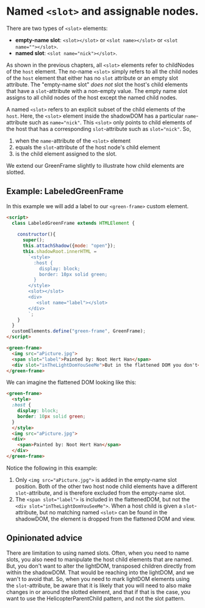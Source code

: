 # Named `<slot>` and assignable nodes.

There are two types of `<slot>` elements: 
* **empty-name slot**: `<slot></slot>` or `<slot name></slot>` or `<slot name=""></slot>`.
* **named slot**: `<slot name="nick"></slot>`.

As shown in the previous chapters, 
all `<slot>` elements refer to childNodes of the `host` element.
The no-name `<slot>` simply refers to all the child nodes of the `host` element
that either has no `slot` attribute or an empty slot attribute.
The "empty-name slot" *does not* slot the host's child elements that have a `slot`-attribute
with a non-empty value. The empty name slot assigns to all child nodes of the host 
except the named child nodes.

A named `<slot>` refers to an explicit subset of the child elements of the `host`.
Here, the `<slot>` element inside the shadowDOM has a particular `name`-attribute such as `name="nick"`.
This `<slot>` only points to child elements of the host that has a corresponding 
`slot`-attribute such as `slot="nick"`.
So,
1) when the `name`-attribute of the `<slot>` element 
2) equals the `slot`-attribute of the host node's child element 
3) is the child element assigned to the slot.

We extend our GreenFrame slightly to illustrate how child elements are slotted.

## Example: LabeledGreenFrame
In this example we will add a label to our `<green-frame>` custom element.

```html
<script>
  class LabeledGreenFrame extends HTMLElement {       
    
    constructor(){
      super();
      this.attachShadow({mode: "open"});
      this.shadowRoot.innerHTML =             
        `<style>
          :host {
            display: block;                                  
            border: 10px solid green;
          }
        </style>
        <slot></slot>
        <div>
           <slot name="label"></slot>    
        </div>
        `;                      
    }
  }
  customElements.define("green-frame", GreenFrame);
</script>

<green-frame>
  <img src="aPicture.jpg">
  <span slot="label">Painted by: Noot Hert Han</span>
  <div slot="inTheLightDomYouSeeMe">But in the flattened DOM you don't</div>
</green-frame>
```

We can imagine the flattened DOM looking like this:
```html
<green-frame>
  <style>
  :host {
    display: block;                                  
    border: 10px solid green;
  }
  </style>
  <img src="aPicture.jpg">
  <div>
    <span>Painted by: Noot Hert Han</span>
  </div>
</green-frame>
```
Notice the following in this example:
1. Only `<img src="aPicture.jpg">` is added in the empty-name slot position.
Both of the other two host node child elements have a different `slot`-attribute, 
and is therefore excluded from the empty-name slot.
2. The `<span slot="label">` is included in the flattenedDOM, but 
not the `<div slot="inTheLightDomYouSeeMe">`. 
When a host child is given a `slot`-attribute, but 
no matching named `<slot>` can be found in the shadowDOM, 
the element is dropped from the flattened DOM and view.

## Opinionated advice
There are limitation to using named slots. 
Often, when you need to name slots, you also need to manipulate the host child elements 
that are named.
But, you don't want to alter the lightDOM, transposed children directly from within the shadowDOM.
That would be reaching into the lightDOM, and we wan't to avoid that.
So, when you need to mark lightDOM elements using the `slot`-attribute, 
be aware that it is likely that you will need to also make changes in or around the slotted element, 
and that if that is the case, you want to use the HelicopterParentChild pattern, and not the slot pattern.

<!--
All `<slot>` elements refer to children elements of the `host` element in the lightDOM.
The no-name `<slot>` simply refers to all the children of the `host` element.
"Named slots" refer to the children (or descendants) of the `host` element 
that has an attribute called `slot` with the same value as the `name` attribute 
of the slot in the shadowDOM inside the custom element. 
-->